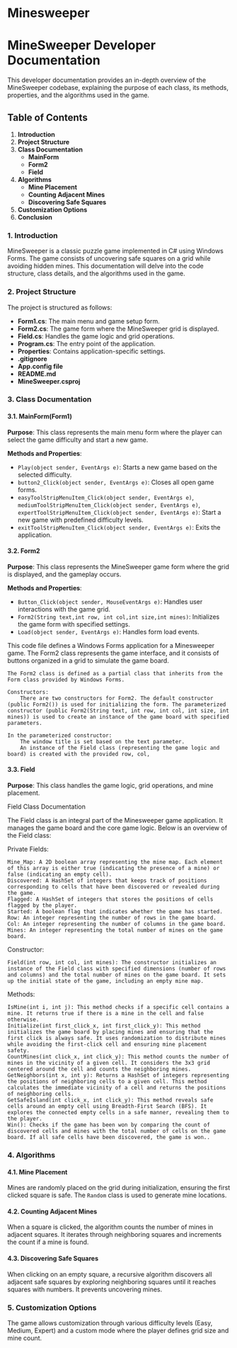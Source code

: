 # Minesweeper


# MineSweeper Developer Documentation

This developer documentation provides an in-depth overview of the MineSweeper codebase, explaining the purpose of each class, its methods, properties, and the algorithms used in the game.

## Table of Contents
1. **Introduction**
2. **Project Structure**
3. **Class Documentation**
   - **MainForm**
   - **Form2**
   - **Field**
4. **Algorithms**
   - **Mine Placement**
   - **Counting Adjacent Mines**
   - **Discovering Safe Squares**
5. **Customization Options**
6. **Conclusion**


### 1. Introduction

MineSweeper is a classic puzzle game implemented in C# using Windows Forms. The game consists of uncovering safe squares on a grid while avoiding hidden mines. This documentation will delve into the code structure, class details, and the algorithms used in the game.

### 2. Project Structure

The project is structured as follows:

- **Form1.cs**: The main menu and game setup form.
- **Form2.cs**: The game form where the MineSweeper grid is displayed.
- **Field.cs**: Handles the game logic and grid operations.
- **Program.cs**: The entry point of the application.
- **Properties**: Contains application-specific settings.
- **.gitignore**
- **App.config file**
- **README.md**
- **MineSweeper.csproj**



### 3. Class Documentation

#### 3.1. MainForm(Form1)

**Purpose**: This class represents the main menu form where the player can select the game difficulty and start a new game.

**Methods and Properties**:
- `Play(object sender, EventArgs e)`: Starts a new game based on the selected difficulty.
- `button2_Click(object sender, EventArgs e)`: Closes all open game forms.
- `easyToolStripMenuItem_Click(object sender, EventArgs e)`, `mediumToolStripMenuItem_Click(object sender, EventArgs e)`, `expertToolStripMenuItem_Click(object sender, EventArgs e)`: Start a new game with predefined difficulty levels.
- `exitToolStripMenuItem_Click(object sender, EventArgs e)`: Exits the application.

#### 3.2. Form2

**Purpose**: This class represents the MineSweeper game form where the grid is displayed, and the gameplay occurs.

**Methods and Properties**:
- `Button_Click(object sender, MouseEventArgs e)`: Handles user interactions with the game grid.
- `Form2(String text,int row, int col,int size,int mines)`: Initializes the game form with specified settings.
- `Load(object sender, EventArgs e)`: Handles form load events.

This code file defines a Windows Forms application for a Minesweeper game. The Form2 class represents the game interface, and it consists of buttons organized in a grid to simulate the game board. 

    The Form2 class is defined as a partial class that inherits from the Form class provided by Windows Forms.

    Constructors:
        There are two constructors for Form2. The default constructor (public Form2()) is used for initializing the form. The parameterized constructor (public Form2(String text, int row, int col, int size, int mines)) is used to create an instance of the game board with specified parameters.

    In the parameterized constructor:
        The window title is set based on the text parameter.
        An instance of the Field class (representing the game logic and board) is created with the provided row, col,

#### 3.3. Field

**Purpose**: This class handles the game logic, grid operations, and mine placement.



Field Class Documentation

The Field class is an integral part of the Minesweeper game application. It manages the game board and the core game logic. Below is an overview of the Field class:

Private Fields:

    Mine_Map: A 2D boolean array representing the mine map. Each element of this array is either true (indicating the presence of a mine) or false (indicating an empty cell).
    Discovered: A HashSet of integers that keeps track of positions corresponding to cells that have been discovered or revealed during the game.
    Flagged: A HashSet of integers that stores the positions of cells flagged by the player.
    Started: A boolean flag that indicates whether the game has started.
    Row: An integer representing the number of rows in the game board.
    Col: An integer representing the number of columns in the game board.
    Mines: An integer representing the total number of mines on the game board.

Constructor:

    Field(int row, int col, int mines): The constructor initializes an instance of the Field class with specified dimensions (number of rows and columns) and the total number of mines on the game board. It sets up the initial state of the game, including an empty mine map.

Methods:

    IsMine(int i, int j): This method checks if a specific cell contains a mine. It returns true if there is a mine in the cell and false otherwise.
    Initialize(int first_click_x, int first_click_y): This method initializes the game board by placing mines and ensuring that the first click is always safe. It uses randomization to distribute mines while avoiding the first-click cell and ensuring mine placement safety.
    CountMines(int click_x, int click_y): This method counts the number of mines in the vicinity of a given cell. It considers the 3x3 grid centered around the cell and counts the neighboring mines.
    GetNeighbors(int x, int y): Returns a HashSet of integers representing the positions of neighboring cells to a given cell. This method calculates the immediate vicinity of a cell and returns the positions of neighboring cells.
    GetSafeIsland(int click_x, int click_y): This method reveals safe cells around an empty cell using Breadth-First Search (BFS). It explores the connected empty cells in a safe manner, revealing them to the player.
    Win(): Checks if the game has been won by comparing the count of discovered cells and mines with the total number of cells on the game board. If all safe cells have been discovered, the game is won..

### 4. Algorithms

#### 4.1. Mine Placement

Mines are randomly placed on the grid during initialization, ensuring the first clicked square is safe. The `Random` class is used to generate mine locations.

#### 4.2. Counting Adjacent Mines

When a square is clicked, the algorithm counts the number of mines in adjacent squares. It iterates through neighboring squares and increments the count if a mine is found.

#### 4.3. Discovering Safe Squares

When clicking on an empty square, a recursive algorithm discovers all adjacent safe squares by exploring neighboring squares until it reaches squares with numbers. It prevents uncovering mines.

### 5. Customization Options

The game allows customization through various difficulty levels (Easy, Medium, Expert) and a custom mode where the player defines grid size and mine count.


